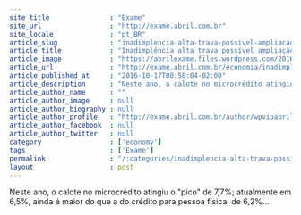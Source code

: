 ```yaml
---
site_title               : "Exame"
site_url                 : "http://exame.abril.com.br"
site_locale              : "pt_BR"
article_slug             : "inadimplencia-alta-trava-possivel-ampliacao-de-microcredito"
article_title            : "Inadimplência alta trava possível ampliação de microcrédito"
article_image            : "https://abrilexame.files.wordpress.com/2016/10/size_960_16_9_dinheiro-credito-jpg.jpg?quality=70&strip=all&w=960"
article_url              : "http://exame.abril.com.br/economia/inadimplencia-alta-trava-possivel-ampliacao-de-microcredito/"
article_published_at     : "2016-10-17T08:58:04-02:00"
article_description      : "Neste ano, o calote no microcrédito atingiu o 'pico' de 7,7%; atualmente em 6,5%, ainda é maior do que a do crédito para pessoa física, de 6,2%..."
article_author_name      : ""
article_author_image     : null
article_author_biography : null
article_author_profile   : "http://exame.abril.com.br/author/wpvipabril/"
article_author_facebook  : null
article_author_twitter   : null
category                 : ['economy']
tags                     : ['Exame']
permalink                : "/:categories/inadimplencia-alta-trava-possivel-ampliacao-de-microcredito/"
layout                   : post
---
```


Neste ano, o calote no microcrédito atingiu o "pico" de 7,7%; atualmente em 6,5%, ainda é maior do que a do crédito para pessoa física, de 6,2%...
